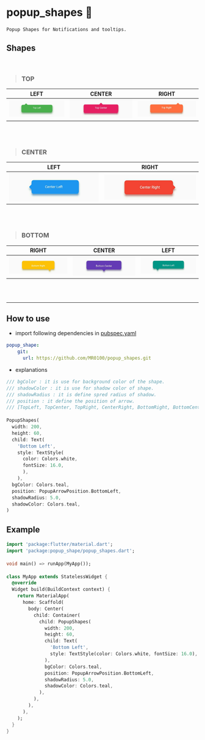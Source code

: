 # popup_shapes :dart:
```
Popup Shapes for Notifications and tooltips.
```
## Shapes
<br>

> ### TOP

| LEFT                             | CENTER                           | RIGHT                            |
| -------------------------------- | -------------------------------- | -------------------------------- |
| <img src="assets/images/2.jpeg"> | <img src="assets/images/3.jpeg"> | <img src="assets/images/4.jpeg"> |

<br><br>
> ### CENTER 

| LEFT                              | RIGHT                            |
| --------------------------------- | -------------------------------- |
| <img src="assets/images/1.jpeg" > | <img src="assets/images/5.jpeg"> |

<br><br>
> ### BOTTOM

| RIGHT                            | CENTER                           | LEFT                             |
| -------------------------------- | -------------------------------- | -------------------------------- |
| <img src="assets/images/6.jpeg"> | <img src="assets/images/7.jpeg"> | <img src="assets/images/8.jpeg"> |
<br><br>
___
## How to use

* import following dependencies in [pubspec.yaml](https://dart.dev/tools/pub/pubspec)
```yaml
popup_shape:
    git:
      url: https://github.com/MR0100/popup_shapes.git
```

* explanations
```dart
/// bgColor : it is use for background color of the shape.
/// shadowColor : it is use for shadow color of shape.
/// shadowRadius : it is define spred radius of shadow.
/// position : it define the position of arrow. 
/// [TopLeft, TopCenter, TopRight, CenterRight, BottomRight, BottomCenter, BottomLeft, CenterLeft]

PopupShapes(
  width: 200,
  height: 60,
  child: Text(
    'Bottom Left',
    style: TextStyle(
      color: Colors.white, 
      fontSize: 16.0,
      ),
    ),
  bgColor: Colors.teal,
  position: PopupArrowPosition.BottomLeft,
  shadowRadius: 5.0,
  shadowColor: Colors.teal,
)
```


## Example

```dart
import 'package:flutter/material.dart';
import 'package:popup_shape/popup_shapes.dart';

void main() => runApp(MyApp());

class MyApp extends StatelessWidget {
  @override
  Widget build(BuildContext context) {
    return MaterialApp(
      home: Scaffold(
        body: Center(
          child: Container(
            child: PopupShapes(
              width: 200,
              height: 60,
              child: Text(
                'Bottom Left',
                style: TextStyle(color: Colors.white, fontSize: 16.0),
              ),
              bgColor: Colors.teal,
              position: PopupArrowPosition.BottomLeft,
              shadowRadius: 5.0,
              shadowColor: Colors.teal,
            ),
          ),
        ),
      ),
    );
  }
}

```
